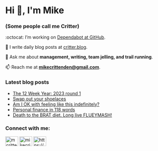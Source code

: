 # Hi 👋, I'm Mike
### (Some people call me Critter)

:octocat: I’m working on [Dependabot at GitHub](https://github.com/features/security).

📝 I write daily blog posts at [critter.blog](https://critter.blog).

💬 Ask me about **management, writing, team jelling, and trail running**.

📫 Reach me at **mikecrittenden@gmail.com**.

### Latest blog posts
<!-- BLOG-POST-LIST:START -->
- [The 12 Week Year: 2023 round 1](https://critter.blog/2023/05/01/the-12-week-year-2023-round-1/)
- [Swap out your shoelaces](https://critter.blog/2023/04/28/swap-out-your-shoelaces/)
- [Am I OK with feeling like this indefinitely?](https://critter.blog/2023/04/27/am-i-ok-with-feeling-like-this-indefinitely/)
- [Personal finance in 118 words](https://critter.blog/2023/04/26/personal-finance-in-118-words/)
- [Death to the BRAT diet. Long live FLUEYMASH!](https://critter.blog/2023/04/25/death-to-the-brat-diet-long-live-flueymash/)
<!-- BLOG-POST-LIST:END -->

<h3 align="left">Connect with me:</h3>
<p align="left">
<a href="https://twitter.com/mcrittenden" target="blank"><img align="center" src="https://raw.githubusercontent.com/rahuldkjain/github-profile-readme-generator/master/src/images/icons/Social/twitter.svg" alt="mcrittenden" height="30" width="40" /></a>
<a href="https://linkedin.com/in/mikecrittenden" target="blank"><img align="center" src="https://raw.githubusercontent.com/rahuldkjain/github-profile-readme-generator/master/src/images/icons/Social/linked-in-alt.svg" alt="mikecrittenden" height="30" width="40" /></a>
<a href="https://critter.blog/feed/" target="blank"><img align="center" src="https://raw.githubusercontent.com/rahuldkjain/github-profile-readme-generator/master/src/images/icons/Social/rss.svg" alt="https://critter.blog/feed/" height="30" width="40" /></a>
</p>
